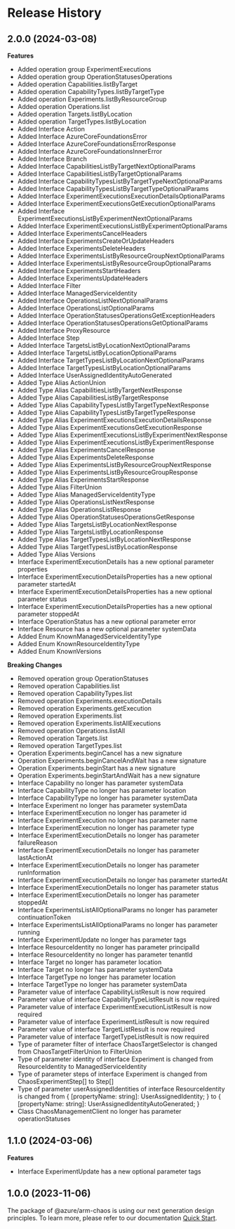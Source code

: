# Release History
    
## 2.0.0 (2024-03-08)
    
**Features**

  - Added operation group ExperimentExecutions
  - Added operation group OperationStatusesOperations
  - Added operation Capabilities.listByTarget
  - Added operation CapabilityTypes.listByTargetType
  - Added operation Experiments.listByResourceGroup
  - Added operation Operations.list
  - Added operation Targets.listByLocation
  - Added operation TargetTypes.listByLocation
  - Added Interface Action
  - Added Interface AzureCoreFoundationsError
  - Added Interface AzureCoreFoundationsErrorResponse
  - Added Interface AzureCoreFoundationsInnerError
  - Added Interface Branch
  - Added Interface CapabilitiesListByTargetNextOptionalParams
  - Added Interface CapabilitiesListByTargetOptionalParams
  - Added Interface CapabilityTypesListByTargetTypeNextOptionalParams
  - Added Interface CapabilityTypesListByTargetTypeOptionalParams
  - Added Interface ExperimentExecutionsExecutionDetailsOptionalParams
  - Added Interface ExperimentExecutionsGetExecutionOptionalParams
  - Added Interface ExperimentExecutionsListByExperimentNextOptionalParams
  - Added Interface ExperimentExecutionsListByExperimentOptionalParams
  - Added Interface ExperimentsCancelHeaders
  - Added Interface ExperimentsCreateOrUpdateHeaders
  - Added Interface ExperimentsDeleteHeaders
  - Added Interface ExperimentsListByResourceGroupNextOptionalParams
  - Added Interface ExperimentsListByResourceGroupOptionalParams
  - Added Interface ExperimentsStartHeaders
  - Added Interface ExperimentsUpdateHeaders
  - Added Interface Filter
  - Added Interface ManagedServiceIdentity
  - Added Interface OperationsListNextOptionalParams
  - Added Interface OperationsListOptionalParams
  - Added Interface OperationStatusesOperationsGetExceptionHeaders
  - Added Interface OperationStatusesOperationsGetOptionalParams
  - Added Interface ProxyResource
  - Added Interface Step
  - Added Interface TargetsListByLocationNextOptionalParams
  - Added Interface TargetsListByLocationOptionalParams
  - Added Interface TargetTypesListByLocationNextOptionalParams
  - Added Interface TargetTypesListByLocationOptionalParams
  - Added Interface UserAssignedIdentityAutoGenerated
  - Added Type Alias ActionUnion
  - Added Type Alias CapabilitiesListByTargetNextResponse
  - Added Type Alias CapabilitiesListByTargetResponse
  - Added Type Alias CapabilityTypesListByTargetTypeNextResponse
  - Added Type Alias CapabilityTypesListByTargetTypeResponse
  - Added Type Alias ExperimentExecutionsExecutionDetailsResponse
  - Added Type Alias ExperimentExecutionsGetExecutionResponse
  - Added Type Alias ExperimentExecutionsListByExperimentNextResponse
  - Added Type Alias ExperimentExecutionsListByExperimentResponse
  - Added Type Alias ExperimentsCancelResponse
  - Added Type Alias ExperimentsDeleteResponse
  - Added Type Alias ExperimentsListByResourceGroupNextResponse
  - Added Type Alias ExperimentsListByResourceGroupResponse
  - Added Type Alias ExperimentsStartResponse
  - Added Type Alias FilterUnion
  - Added Type Alias ManagedServiceIdentityType
  - Added Type Alias OperationsListNextResponse
  - Added Type Alias OperationsListResponse
  - Added Type Alias OperationStatusesOperationsGetResponse
  - Added Type Alias TargetsListByLocationNextResponse
  - Added Type Alias TargetsListByLocationResponse
  - Added Type Alias TargetTypesListByLocationNextResponse
  - Added Type Alias TargetTypesListByLocationResponse
  - Added Type Alias Versions
  - Interface ExperimentExecutionDetails has a new optional parameter properties
  - Interface ExperimentExecutionDetailsProperties has a new optional parameter startedAt
  - Interface ExperimentExecutionDetailsProperties has a new optional parameter status
  - Interface ExperimentExecutionDetailsProperties has a new optional parameter stoppedAt
  - Interface OperationStatus has a new optional parameter error
  - Interface Resource has a new optional parameter systemData
  - Added Enum KnownManagedServiceIdentityType
  - Added Enum KnownResourceIdentityType
  - Added Enum KnownVersions

**Breaking Changes**

  - Removed operation group OperationStatuses
  - Removed operation Capabilities.list
  - Removed operation CapabilityTypes.list
  - Removed operation Experiments.executionDetails
  - Removed operation Experiments.getExecution
  - Removed operation Experiments.list
  - Removed operation Experiments.listAllExecutions
  - Removed operation Operations.listAll
  - Removed operation Targets.list
  - Removed operation TargetTypes.list
  - Operation Experiments.beginCancel has a new signature
  - Operation Experiments.beginCancelAndWait has a new signature
  - Operation Experiments.beginStart has a new signature
  - Operation Experiments.beginStartAndWait has a new signature
  - Interface Capability no longer has parameter systemData
  - Interface CapabilityType no longer has parameter location
  - Interface CapabilityType no longer has parameter systemData
  - Interface Experiment no longer has parameter systemData
  - Interface ExperimentExecution no longer has parameter id
  - Interface ExperimentExecution no longer has parameter name
  - Interface ExperimentExecution no longer has parameter type
  - Interface ExperimentExecutionDetails no longer has parameter failureReason
  - Interface ExperimentExecutionDetails no longer has parameter lastActionAt
  - Interface ExperimentExecutionDetails no longer has parameter runInformation
  - Interface ExperimentExecutionDetails no longer has parameter startedAt
  - Interface ExperimentExecutionDetails no longer has parameter status
  - Interface ExperimentExecutionDetails no longer has parameter stoppedAt
  - Interface ExperimentsListAllOptionalParams no longer has parameter continuationToken
  - Interface ExperimentsListAllOptionalParams no longer has parameter running
  - Interface ExperimentUpdate no longer has parameter tags
  - Interface ResourceIdentity no longer has parameter principalId
  - Interface ResourceIdentity no longer has parameter tenantId
  - Interface Target no longer has parameter location
  - Interface Target no longer has parameter systemData
  - Interface TargetType no longer has parameter location
  - Interface TargetType no longer has parameter systemData
  - Parameter value of interface CapabilityListResult is now required
  - Parameter value of interface CapabilityTypeListResult is now required
  - Parameter value of interface ExperimentExecutionListResult is now required
  - Parameter value of interface ExperimentListResult is now required
  - Parameter value of interface TargetListResult is now required
  - Parameter value of interface TargetTypeListResult is now required
  - Type of parameter filter of interface ChaosTargetSelector is changed from ChaosTargetFilterUnion to FilterUnion
  - Type of parameter identity of interface Experiment is changed from ResourceIdentity to ManagedServiceIdentity
  - Type of parameter steps of interface Experiment is changed from ChaosExperimentStep[] to Step[]
  - Type of parameter userAssignedIdentities of interface ResourceIdentity is changed from {
        [propertyName: string]: UserAssignedIdentity;
    } to {
        [propertyName: string]: UserAssignedIdentityAutoGenerated;
    }
  - Class ChaosManagementClient no longer has parameter operationStatuses
    
    
## 1.1.0 (2024-03-06)
    
**Features**

  - Interface ExperimentUpdate has a new optional parameter tags
    
    
## 1.0.0 (2023-11-06)

The package of @azure/arm-chaos is using our next generation design principles. To learn more, please refer to our documentation [Quick Start](https://aka.ms/azsdk/js/mgmt/quickstart).
